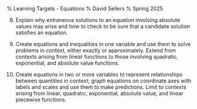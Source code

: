 % Learning Targets - Equations
% David Sellers
% Spring 2025

8. Explain why extraneous solutions to an equation involving absolute values may arise and how to check to be sure that a candidate solution satisfies an equation.

9. Create equations and inequalities in one variable and use them to solve problems in context, either exactly or approximately. Extend from contexts arising from linear functions to those involving quadratic, exponential, and absolute value functions.

10. Create equations in two or more variables to represent relationships between quantities in context; graph equations on coordinate axes with labels and scales and use them to make predictions. Limit to contexts arising from linear, quadratic, exponential, absolute value, and linear piecewise functions.
